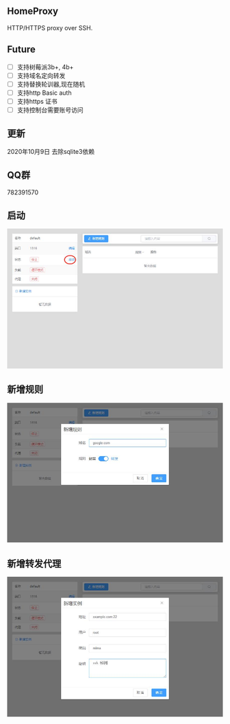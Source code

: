 ## HomeProxy
HTTP/HTTPS proxy over SSH.

## Future
- [ ] 支持树莓派3b+, 4b+
- [ ] 支持域名定向转发
- [ ] 支持替换轮训器,现在随机
- [ ] 支持http Basic auth
- [ ] 支持https 证书
- [ ] 支持控制台需要账号访问

## 更新
2020年10月9日 去除sqlite3依赖 

## QQ群
782391570

## 启动
![](/pic/start.jpg)

## 新增规则
![](/pic/add_role.jpg)

## 新增转发代理
![](/pic/add_instance.jpg)